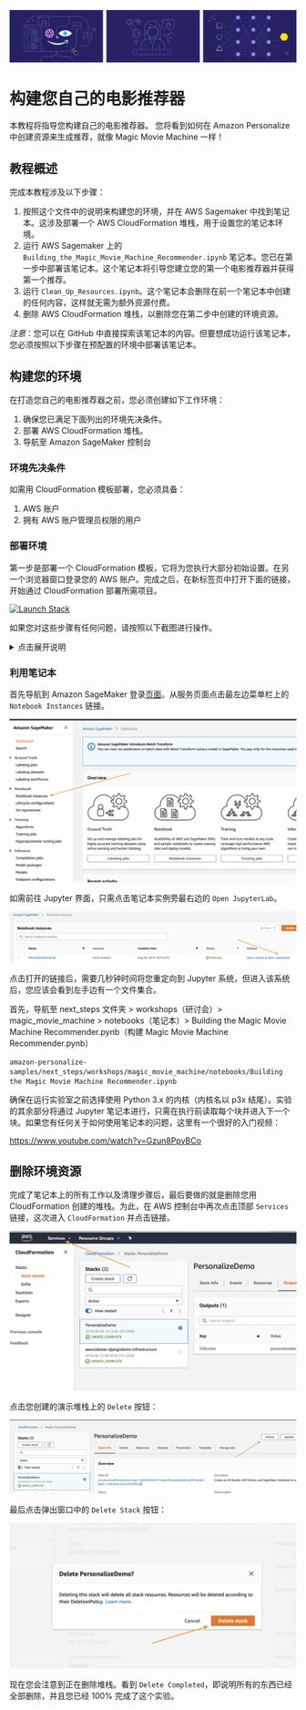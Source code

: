 ![banner](static/imgs/MagicMovieMachine_banner.png)
# 构建您自己的电影推荐器
本教程将指导您构建自己的电影推荐器。
您将看到如何在 Amazon Personalize 中创建资源来生成推荐，就像 Magic Movie Machine 一样！

## 教程概述
完成本教程涉及以下步骤：

1. 按照这个文件中的说明来构建您的环境，并在 AWS Sagemaker 中找到笔记本。这涉及部署一个 AWS CloudFormation 堆栈，用于设置您的笔记本环境。
2. 运行 AWS Sagemaker 上的 `Building_the_Magic_Movie_Machine_Recommender.ipynb` 笔记本。您已在第一步中部署该笔记本。这个笔记本将引导您建立您的第一个电影推荐器并获得第一个推荐。
3. 运行 `Clean_Up_Resources.ipynb`。这个笔记本会删除在前一个笔记本中创建的任何内容，这样就无需为额外资源付费。
4. 删除 AWS CloudFormation 堆栈，以删除您在第二步中创建的环境资源。

*注意*：您可以在 GitHub 中直接探索该笔记本的内容。但要想成功运行该笔记本，您必须按照以下步骤在预配置的环境中部署该笔记本。

## 构建您的环境 
在打造您自己的电影推荐器之前，您必须创建如下工作环境：

1. 确保您已满足下面列出的环境先决条件。
2. 部署 AWS CloudFormation 堆栈。
3. 导航至 Amazon SageMaker 控制台

### 环境先决条件

如需用 CloudFormation 模板部署，您必须具备：

1. AWS 账户
2. 拥有 AWS 账户管理员权限的用户

### 部署环境

第一步是部署一个 CloudFormation 模板，它将为您执行大部分初始设置。在另一个浏览器窗口登录您的 AWS 账户。完成之后，在新标签页中打开下面的链接，开始通过 CloudFormation 部署所需项目。

[![Launch Stack](https://s3.amazonaws.com/cloudformation-examples/cloudformation-launch-stack.png)](https://console.aws.amazon.com/cloudformation/home#/stacks/new?stackName=PersonalizeDemo&templateURL=https://amazon-personalize-github-samples.s3.amazonaws.com/PersonalizeDemo.yaml)

如果您对这些步骤有任何问题，请按照以下截图进行操作。

<details>
  <summary>点击展开说明</summary>
  
### 点击底部的 `Next`（下一步）使用 AWS CloudFormation Wizard

Start，如图所示：![StackWizard](static/imgs/img1.png)

在下一个页面中，您需要提供一个唯一的 S3 存储桶名称，用于您的文件存储，推荐将您的姓和名添加到默认选项的末尾，如下所示，更新之后再次点击 `Next`（下一步）。![StackWizard2](static/imgs/img3.png)

这个页面有点长，所以滚动到底部，点击 `Next`（下一步）。![StackWizard3](static/imgs/img4.png)

再次滚动到底部，选中复选框，允许模板创建新的 IAM 资源，然后点击 `Create Stack`（创建堆栈）。![StackWizard4](static/imgs/img5.png)

几分钟后，CloudFormation 会以您的名义创建上述资源，在进行预置时，页面如下所示：![StackWizard5](static/imgs/img6.png)

完成后，您会看到下面的绿色文本，表明这项工作已经完成：![StackWizard5](static/imgs/img7.png)

现在您已经创建了环境，您需要保存 S3 存储桶的名称以备将来使用，您可以点击 `Outputs`（输出）选项卡，然后查找资源`S3Bucket`，找到后，暂时复制并粘贴到一个文本文件。


</details>


### 利用笔记本

首先导航到 Amazon SageMaker 登录[页面](https://console.aws.amazon.com/sagemaker/home)。从服务页面点击最左边菜单栏上的 `Notebook Instances` 链接。

![StackWizard5](static/imgs/img10.png)

如需前往 Jupyter 界面，只需点击笔记本实例旁最右边的 `Open JupyterLab`。

![StackWizard5](static/imgs/img11.png)

点击打开的链接后，需要几秒钟时间将您重定向到 Jupyter 系统，但进入该系统后，您应该会看到左手边有一个文件集合。

首先，导航至 next_steps 文件夹 > workshops（研讨会）> magic_movie_machine > notebooks（笔记本）> Building the Magic Movie Machine Recommender.pynb（构建 Magic Movie Machine Recommender.pynb）

`amazon-personalize-samples/next_steps/workshops/magic_movie_machine/notebooks/Building the Magic Movie Machine Recommender.ipynb`


确保在运行实验室之前选择使用 Python 3.x 的内核（内核名以 p3x 结尾）。实验的其余部分将通过 Jupyter 笔记本进行，只需在执行前读取每个块并进入下一个块。如果您有任何关于如何使用笔记本的问题，这里有一个很好的入门视频：

https://www.youtube.com/watch?v=Gzun8PpyBCo

## 删除环境资源

完成了笔记本上的所有工作以及清理步骤后，最后要做的就是删除您用 CloudFormation 创建的堆栈。为此，在 AWS 控制台中再次点击顶部 `Services` 链接，这次进入 `CloudFormation` 并点击链接。

![StackWizard5](static/imgs/img9.png)

点击您创建的演示堆栈上的 `Delete` 按钮：

![StackWizard5](static/imgs/img13.png)

最后点击弹出窗口中的 `Delete Stack` 按钮：

![StackWizard5](static/imgs/img14.png)

现在您会注意到正在删除堆栈。看到 `Delete Completed`，即说明所有的东西已经全部删除，并且您已经 100% 完成了这个实验。


